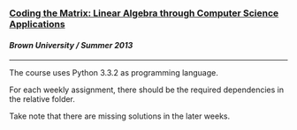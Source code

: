 <a href="https://www.coursera.org/course/matrix"><h3>Coding the Matrix: Linear Algebra through Computer Science Applications</h3></a>
<h4><i>Brown University / Summer 2013</i></h4>
<hr>
<p>The course uses Python 3.3.2 as programming language.</p>
<p>For each weekly assignment, there should be the required dependencies in the relative folder.</p>
<p>Take note that there are missing solutions in the later weeks.</p>

